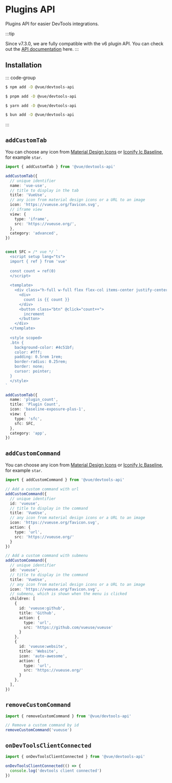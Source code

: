# Plugins API

Plugins API for easier DevTools integrations.

:::tip

Since v7.3.0, we are fully compatible with the v6 plugin API. You can check out the [API documentation](https://devtools-v6.vuejs.org/plugin/api-reference.html) here.
:::

## Installation

::: code-group

```sh [npm]
$ npm add -D @vue/devtools-api
```

```sh [pnpm]
$ pnpm add -D @vue/devtools-api
```

```sh [yarn]
$ yarn add -D @vue/devtools-api
```

```sh [bun]
$ bun add -D @vue/devtools-api
```

:::

## `addCustomTab`

You can choose any icon from [Material Design Icons](https://fonts.google.com/icons) or [Iconify Ic Baseline](https://icones.netlify.app/collection/ic?variant=Baseline), for example `star`.

```ts
import { addCustomTab } from '@vue/devtools-api'

addCustomTab({
  // unique identifier
  name: 'vue-use',
  // title to display in the tab
  title: 'VueUse',
  // any icon from material design icons or a URL to an image
  icon: 'https://vueuse.org/favicon.svg',
  // iframe view
  view: {
    type: 'iframe',
    src: 'https://vueuse.org/',
  },
  category: 'advanced',
})


const SFC = /* vue */ `
  <script setup lang="ts">
  import { ref } from 'vue'
  
  const count = ref(0)
  </script>
  
  <template>
    <div class="h-full w-full flex flex-col items-center justify-center">
      <div>
        count is {{ count }}
      </div>
      <button class="btn" @click="count++">
        increment
      </button>
    </div>
  </template>
  
  <style scoped>
  .btn {
    background-color: #4c51bf;
    color: #fff;
    padding: 0.5rem 1rem;
    border-radius: 0.25rem;
    border: none;
    cursor: pointer;
  }
  </style>
`

addCustomTab({
  name: 'plugin_count',
  title: 'Plugin Count',
  icon: 'baseline-exposure-plus-1',
  view: {
    type: 'sfc',
    sfc: SFC,
  },
  category: 'app',
})
```

## `addCustomCommand`

You can choose any icon from [Material Design Icons](https://fonts.google.com/icons) or [Iconify Ic Baseline](https://icones.netlify.app/collection/ic?variant=Baseline), for example `star`.

```ts
import { addCustomCommand } from '@vue/devtools-api'

// Add a custom command with url
addCustomCommand({
  // unique identifier
  id: 'vueuse',
  // title to display in the command
  title: 'VueUse',
  // any icon from material design icons or a URL to an image
  icon: 'https://vueuse.org/favicon.svg',
  action: {
    type: 'url',
    src: 'https://vueuse.org/'
  }
})

// Add a custom command with submenu
addCustomCommand({
  // unique identifier
  id: 'vueuse',
  // title to display in the command
  title: 'VueUse',
  // any icon from material design icons or a URL to an image
  icon: 'https://vueuse.org/favicon.svg',
  // submenu, which is shown when the menu is clicked
  children: [
    {
      id: 'vueuse:github',
      title: 'Github',
      action: {
        type: 'url',
        src: 'https://github.com/vueuse/vueuse'
      }
    },
    {
      id: 'vueuse:website',
      title: 'Website',
      icon: 'auto-awesome',
      action: {
        type: 'url',
        src: 'https://vueuse.org/'
      }
    },
  ],
})
```

## `removeCustomCommand`

```ts
import { removeCustomCommand } from '@vue/devtools-api'

// Remove a custom command by id
removeCustomCommand('vueuse')
```

## `onDevToolsClientConnected`

```ts
import { onDevToolsClientConnected } from '@vue/devtools-api'

onDevToolsClientConnected(() => {
  console.log('devtools client connected')
})
```
